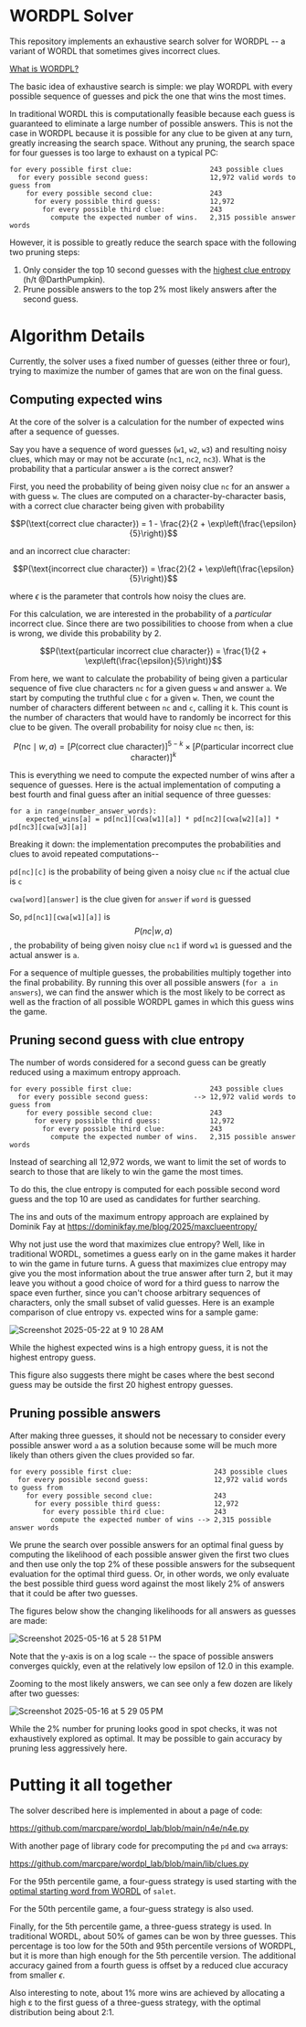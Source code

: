 
WORDPL Solver
=============

This repository implements an exhaustive search solver for WORDPL -- a variant of WORDL that sometimes gives incorrect clues.

[What is WORDPL?](https://github.com/TedTed/wordpl?tab=readme-ov-file)

The basic idea of exhaustive search is simple: we play WORDPL with every possible sequence of guesses and pick the one that wins the most times.

In traditional WORDL this is computationally feasible because each guess is guaranteed to eliminate a large number of possible answers. This is not the case in WORDPL because it is possible for any clue to be given at any turn, greatly increasing the search space. Without any pruning, the search space for four guesses is too large to exhaust on a typical PC:

```
for every possible first clue:                   243 possible clues
  for every possible second guess:               12,972 valid words to guess from
    for every possible second clue:              243
      for every possible third guess:            12,972
        for every possible third clue:           243
          compute the expected number of wins.   2,315 possible answer words
```

However, it is possible to greatly reduce the search space with the following two pruning steps:

1. Only consider the top 10 second guesses with the [highest clue entropy](https://dominikfay.me/blog/2025/maxclueentropy/) (h/t @DarthPumpkin).
2. Prune possible answers to the top 2% most likely answers after the second guess.

Algorithm Details
=================

Currently, the solver uses a fixed number of guesses (either three or four), trying to maximize the number of games that are won on the final guess.

Computing expected wins
-----------------------

At the core of the solver is a calculation for the number of expected wins after a sequence of guesses.

Say you have a sequence of word guesses (`w1`, `w2`, `w3`) and resulting noisy clues, which may or may not be accurate (`nc1`, `nc2`, `nc3`). What is the probability that a particular answer `a` is the correct answer?

First, you need the probability of being given noisy clue `nc` for an answer `a` with guess `w`. The clues are computed on a character-by-character basis, with a correct clue character being given with probability

$$P(\text{correct clue character}) = 1 - \frac{2}{2 + \exp\left(\frac{\epsilon}{5}\right)}$$

and an incorrect clue character:

$$P(\text{incorrect clue character}) = \frac{2}{2 + \exp\left(\frac{\epsilon}{5}\right)}$$

where $\epsilon$ is the parameter that controls how noisy the clues are.

For this calculation, we are interested in the probability of a _particular_ incorrect clue. Since there are two possibilities to choose from when a clue is wrong, we divide this probability by 2.

$$P(\text{particular incorrect clue character}) = \frac{1}{2 + \exp\left(\frac{\epsilon}{5}\right)}$$

From here, we want to calculate the probability of being given a particular sequence of five clue characters `nc` for a given guess `w` and answer `a`. We start by computing the truthful clue `c` for `a` given `w`. Then, we count the number of characters different between `nc` and `c`, calling it `k`. This count is the number of characters that would have to randomly be incorrect for this clue to be given. The overall probability for noisy clue `nc` then, is:

$$P(\text{nc} \mid w, a) = \left[ P(\text{correct clue character}) \right]^{5 - k} \times \left[ P(\text{particular incorrect clue character}) \right]^{k}$$

This is everything we need to compute the expected number of wins after a sequence of guesses. Here is the actual implementation of computing a best fourth and final guess after an initial sequence of three guesses:

```
for a in range(number_answer_words):
    expected_wins[a] = pd[nc1][cwa[w1][a]] * pd[nc2][cwa[w2][a]] * pd[nc3][cwa[w3][a]]
```

Breaking it down: the implementation precomputes the probabilities and clues to avoid repeated computations--

`pd[nc][c]` is the probability of being given a noisy clue `nc` if the actual clue is `c`

`cwa[word][answer]` is the clue given for `answer` if `word` is guessed

So, `pd[nc1][cwa[w1][a]]` is $$P(nc | w , a)$$, the probability of being given noisy clue `nc1` if word `w1` is guessed and the actual answer is `a`.

For a sequence of multiple guesses, the probabilities multiply together into the final probability. By running this over all possible answers (`for a in answers`), we can find the answer which is the most likely to be correct as well as the fraction of all possible WORDPL games in which this guess wins the game.


Pruning second guess with clue entropy
--------------------------------------

The number of words considered for a second guess can be greatly reduced using a maximum entropy approach.

```
for every possible first clue:                   243 possible clues
  for every possible second guess:           --> 12,972 valid words to guess from
    for every possible second clue:              243
      for every possible third guess:            12,972
        for every possible third clue:           243
          compute the expected number of wins.   2,315 possible answer words
```

Instead of searching all 12,972 words, we want to limit the set of words to search to those that are likely to win the game the most times.

To do this, the clue entropy is computed for each possible second word guess and the top 10 are used as candidates for further searching. 

The ins and outs of the maximum entropy approach are explained by Dominik Fay at https://dominikfay.me/blog/2025/maxclueentropy/

Why not just use the word that maximizes clue entropy? Well, like in traditional WORDL, sometimes a guess early on in the game makes it harder to win the game in future turns. A guess that maximizes clue entropy may give you the most information about the true answer after turn 2, but it may leave you without a good choice of word for a third guess to narrow the space even further, since you can't choose arbitrary sequences of characters, only the small subset of valid guesses. Here is an example comparison of clue entropy vs. expected wins for a sample game:

![Screenshot 2025-05-22 at 9 10 28 AM](https://github.com/user-attachments/assets/16f1f4de-b48d-447e-8616-a79f5ac3ae57)


While the highest expected wins is a high entropy guess, it is not the highest entropy guess. 

This figure also suggests there might be cases where the best second guess may be outside the first 20 highest entropy guesses.

Pruning possible answers
------------------------

After making three guesses, it should not be necessary to consider every possible answer word `a` as a solution because some will be much more likely than others given the clues provided so far.

```
for every possible first clue:                    243 possible clues
  for every possible second guess:                12,972 valid words to guess from
    for every possible second clue:               243
      for every possible third guess:             12,972
        for every possible third clue:            243
          compute the expected number of wins --> 2,315 possible answer words
```

We prune the search over possible answers for an optimal final guess by computing the likelihood of each possible answer given the first two clues and then use only the top 2% of these possible answers for the subsequent evaluation for the optimal third guess. Or, in other words, we only evaluate the best possible third guess word against the most likely 2% of answers that it could be after two guesses.

The figures below show the changing likelihoods for all answers as guesses are made:

![Screenshot 2025-05-16 at 5 28 51 PM](https://github.com/user-attachments/assets/b2a7b292-001e-410c-a33c-5c78aa826ed8)

Note that the y-axis is on a log scale -- the space of possible answers converges quickly, even at the relatively low epsilon of 12.0 in this example.

Zooming to the most likely answers, we can see only a few dozen are likely after two guesses:

![Screenshot 2025-05-16 at 5 29 05 PM](https://github.com/user-attachments/assets/d2b10671-246e-4859-9da5-75a402a0e8f1)

While the 2% number for pruning looks good in spot checks, it was not exhaustively explored as optimal. It may be possible to gain accuracy by pruning less aggressively here.

Putting it all together
=======================

The solver described here is implemented in about a page of code:

https://github.com/marcpare/wordpl_lab/blob/main/n4e/n4e.py

With another page of library code for precomputing the `pd` and `cwa` arrays:

https://github.com/marcpare/wordpl_lab/blob/main/lib/clues.py

For the 95th percentile game, a four-guess strategy is used starting with the [optimal starting word from WORDL](https://sonorouschocolate.com/notes/index.php?title=The_best_strategies_for_Wordle) of `salet`.

For the 50th percentile game, a four-guess strategy is also used.

Finally, for the 5th percentile game, a three-guess strategy is used. In traditional WORDL, about 50% of games can be won by three guesses. This percentage is too low for the 50th and 95th percentile versions of WORDPL, but it is more than high enough for the 5th percentile version. The additional accuracy gained from a fourth guess is offset by a reduced clue accuracy from smaller $\epsilon$.

Also interesting to note, about 1% more wins are achieved by allocating a high ε to the first guess of a three-guess strategy, with the optimal distribution being about 2:1.

